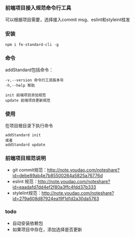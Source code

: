 ### 前端项目接入规范命令行工具
可以根据项目需要，选择接入commit msg、eslint和styleint桂发

### 安装
```
npm i fe-standard-cli -g
```

### 命令
addStandard包括命令：
```
-v,--version 命令行工具版本号
-h,--help 帮助

init 前端项目添加规范
update 前端项目更新规范

```

### 使用
在项目根目录下执行命令
```
addStandard init
或者 
addStandard update
```


### 前端项目规范说明
* git commit规范：http://note.youdao.com/noteshare?id=debe89ab4e7b85500264a5825a76776d
* eslint 规范：http://note.youdao.com/noteshare?id=eaadafd7dd4ef2f80a3ffc4fdd37b333
* stylelint规范：http://note.youdao.com/noteshare?id=279a608d87924ea19f1d1d2a30da5763

### todo
* 自动安装依赖包
* 如果项目中存在，添加选择是否更新